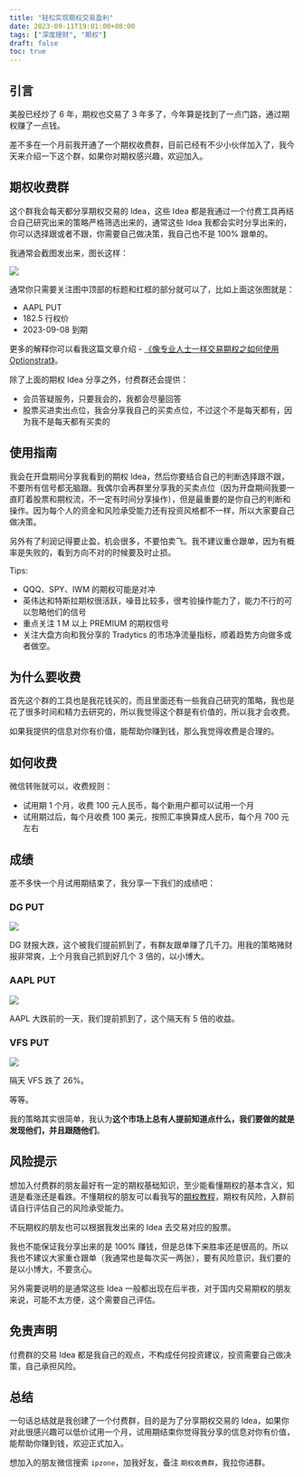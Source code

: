 ```yaml
---
title: "轻松实现期权交易盈利"
date: 2023-09-11T19:01:00+08:00
tags: ["深度理财", "期权"]
draft: false
toc: true
---
```


## 引言

美股已经炒了 6 年，期权也交易了 3 年多了，今年算是找到了一点门路，通过期权赚了一点钱。

差不多在一个月前我开通了一个期权收费群，目前已经有不少小伙伴加入了，我今天来介绍一下这个群，如果你对期权感兴趣，欢迎加入。

## 期权收费群

这个群我会每天都分享期权交易的 Idea，这些 Idea 都是我通过一个付费工具再结合自己研究出来的策略严格筛选出来的，通常这些 Idea 我都会实时分享出来的，你可以选择跟或者不跟，你需要自己做决策，我自己也不是 100% 跟单的。

我通常会截图发出来，图长这样：

![](https://img.forecho.com/JJXW8Z.png)

<!--more-->

通常你只需要关注图中顶部的标题和红框的部分就可以了，比如上面这张图就是：

- AAPL PUT
- 182.5 行权价
- 2023-09-08 到期

更多的解释你可以看我这篇文章介绍 - [《像专业人士一样交易期权之如何使用 Optionstrat》](https://blog.forecho.com/how-to-trade-options-like-a-pro-with-optionstrat.html)。


除了上面的期权 Idea 分享之外，付费群还会提供：

- 会员答疑服务，只要我会的，我都会尽量回答
- 股票买进卖出点位，我会分享我自己的买卖点位，不过这个不是每天都有，因为我不是每天都有买卖的

## 使用指南

我会在开盘期间分享我看到的期权 Idea，然后你要结合自己的判断选择跟不跟，不要所有信号都无脑跟。我偶尔会再群里分享我的买卖点位（因为开盘期间我要一直盯着股票和期权流，不一定有时间分享操作），但是最重要的是你自己的判断和操作。因为每个人的资金和风险承受能力还有投资风格都不一样，所以大家要自己做决策。

另外有了利润记得要止盈，机会很多，不要怕卖飞。我不建议重仓跟单，因为有概率是失败的，看到方向不对的时候要及时止损。

Tips:

- QQQ、SPY、IWM 的期权可能是对冲
- 英伟达和特斯拉期权很活跃，噪音比较多，很考验操作能力了，能力不行的可以忽略他们的信号
- 重点关注 1 M 以上 PREMIUM 的期权信号
- 关注大盘方向和我分享的 Tradytics 的市场净流量指标，顺着趋势方向做多或者做空。

## 为什么要收费

首先这个群的工具也是我花钱买的，而且里面还有一些我自己研究的策略，我也是花了很多时间和精力去研究的，所以我觉得这个群是有价值的，所以我才会收费。

如果我提供的信息对你有价值，能帮助你赚到钱，那么我觉得收费是合理的。

## 如何收费

微信转账就可以，收费规则：

- 试用期 1 个月，收费 100 元人民币，每个新用户都可以试用一个月
- 试用期过后，每个月收费 100 美元，按照汇率换算成人民币，每个月 700 元左右


## 成绩

差不多快一个月试用期结束了，我分享一下我们的成绩吧：

### DG PUT

![](https://img.forecho.com/b8kEZm.png)

DG 财报大跌，这个被我们提前抓到了，有群友跟单赚了几千刀。用我的策略赌财报非常爽，上个月我自己抓到好几个 3 倍的，以小博大。

### AAPL PUT

![](https://img.forecho.com/aIMxf0.png)

AAPL 大跌前的一天，我们提前抓到了，这个隔天有 5 倍的收益。

### VFS PUT

![](https://img.forecho.com/3ZkY6T.png)

隔天 VFS 跌了 26%。

等等。

我的策略其实很简单，我认为**这个市场上总有人提前知道点什么，我们要做的就是发现他们，并且跟随他们**。

## 风险提示

想加入付费群的朋友最好有一定的期权基础知识，至少能看懂期权的基本含义，知道是看涨还是看跌。不懂期权的朋友可以看我写的[期权教程](https://blog.forecho.com/tags/%E6%9C%9F%E6%9D%83.html)，期权有风险，入群前请自行评估自己的风险承受能力。

不玩期权的朋友也可以根据我发出来的 Idea 去交易对应的股票。

我也不能保证我分享出来的是 100% 赚钱，但是总体下来胜率还是很高的。所以我也不建议大家重仓跟单（我通常也是每次买一两张），要有风险意识，我们要的是以小博大，不要贪心。

另外需要说明的是通常这些 Idea 一般都出现在后半夜，对于国内交易期权的朋友来说，可能不太方便，这个需要自己评估。

## 免责声明

付费群的交易 Idea 都是我自己的观点，不构成任何投资建议，投资需要自己做决策，自己承担风险。

## 总结

一句话总结就是我创建了一个付费群，目的是为了分享期权交易的 Idea，如果你对此很感兴趣可以低价试用一个月，试用期结束你觉得我分享的信息对你有价值，能帮助你赚到钱，欢迎正式加入。

想加入的朋友微信搜索 `ipzone`，加我好友，备注 `期权收费群`，我拉你进群。
